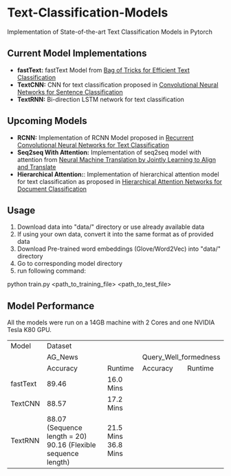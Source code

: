 # Text-Classification-Models
Implementation of State-of-the-art Text Classification Models in Pytorch

## Current Model Implementations
- **fastText:** fastText Model from [Bag of Tricks for Efficient Text Classification](https://arxiv.org/abs/1607.01759)
- **TextCNN:** CNN for text classification proposed in [Convolutional Neural Networks for Sentence Classification](https://arxiv.org/abs/1408.5882)
- **TextRNN:** Bi-direction LSTM network for text classification

## Upcoming Models
- **RCNN:** Implementation of RCNN Model proposed in [Recurrent Convolutional Neural Networks for Text Classification](https://www.aaai.org/ocs/index.php/AAAI/AAAI15/paper/download/9745/9552)
- **Seq2seq With Attention:** Implementation of seq2seq model with attention from [Neural Machine Translation by Jointly Learning to Align and Translate](https://arxiv.org/pdf/1409.0473.pdf)
- **Hierarchical Attention:**: Implementation of hierarchical attention model for text classification as proposed in [Hierarchical Attention Networks for Document Classification](https://www.cs.cmu.edu/~diyiy/docs/naacl16.pdf)

## Usage
1) Download data into "data/" directory or use already available data
2) If using your own data, convert it into the same format as of provided data 
3) Download Pre-trained word embeddings (Glove/Word2Vec) into "data/" directory
4) Go to corresponding model directory
5) run following command:

python train.py <path_to_training_file> <path_to_test_file>

## Model Performance
All the models were run on a 14GB machine with 2 Cores and one NVIDIA Tesla K80 GPU.
<table>
  <tr>
    <td>Model</td>
    <td colspan="4">Dataset</td>
  </tr>
  <tr>
    <td></td>
    <td colspan="2">AG_News</td>
    <td colspan="2">Query_Well_formedness</td>
  </tr>
  <tr>
    <td></td>
    <td>Accuracy </td>
    <td>Runtime </td>
    <td>Accuracy </td>
    <td>Runtime </td>
  </tr>
  <tr>
    <td>fastText</td>
    <td>89.46</td>
    <td>16.0 Mins</td>
    <td></td>
    <td></td>
  </tr>
  <tr>
    <td>TextCNN</td>
    <td>88.57</td>
    <td>17.2 Mins</td>
    <td></td>
    <td></td>
  </tr>
  <tr>
    <td>TextRNN</td>
    <td>88.07 (Sequence length = 20) <br/> 90.16 (Flexible sequence length)</td>
    <td>21.5 Mins <br/> 36.8 Mins</td>
    <td></td>
    <td></td>
  </tr>
</table>
